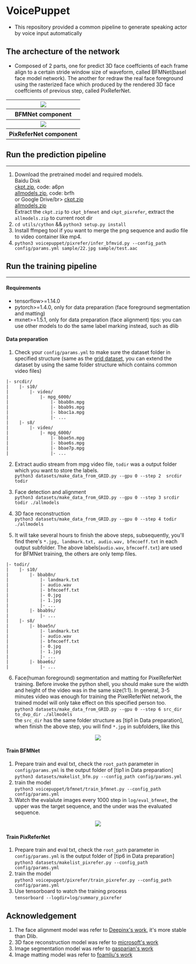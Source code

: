 

# VoicePuppet #
 - This repository provided a common pipeline to generate speaking actor by voice input automatically

## The archecture of the network ##
 - Composed of 2 parts, one for predict 3D face coeffcients of each frame align to a certain stride window size of waveform, called BFMNet(basel face model network). The another for redraw the real face foreground using the rasterized face which produced by the rendered 3D face coeffcients of previous step, called PixReferNet.

<table>
  <tr>
    <th>
      <img src="https://github.com/taylorlu/voicepuppet/blob/master/res/1.png" >
    </th>
  </tr>
  <tr><th>
    BFMNet component
  </th></tr>
    <th>
      <img src="https://github.com/taylorlu/voicepuppet/blob/master/res/2.png" >
    </th>
  </tr>
  <tr><th>
    PixReferNet component
  </th></tr>
</table>


## Run the prediction pipeline ##
------------------------

 1. Download the pretrained model and required models.</br>
    Baidu Disk</br>
    [ckpt.zip](https://pan.baidu.com/s/1cVIVFhSsEA1MbgqL7H7mMw), code: a6pn</br>
    [allmodels.zip](https://pan.baidu.com/s/11FKHjGjnPtD2c7Ttg-mXng), code: brfh</br>
    or Google Drive/br>
    [ckpt.zip](https://drive.google.com/file/d/1RgMSQUL2pzvwCWGgnkvwxHxHeEnZ7FlN/view?usp=sharing)</br>
    [allmodels.zip](https://drive.google.com/file/d/1Z1Pm39sp977nED_HHZtvn5glRrmiThwB/view?usp=sharing)</br>
    Extract the `ckpt.zip` to `ckpt_bfmnet` and `ckpt_pixrefer`, extract the `allmodels.zip` to current root dir
 2. `cd utils/cython` && `python3 setup.py install`
 3. Install ffmpeg tool if you want to merge the png sequence and audio file to video container like mp4.
 4. `python3 voicepuppet/pixrefer/infer_bfmvid.py --config_path config/params.yml sample/22.jpg sample/test.aac`

## Run the training pipeline ##
------------------------

#### Requirements ####

 - tensorflow>=1.14.0
 - pytorch>=1.4.0, only for data preparation (face foreground segmentation and matting)
 - mxnet>=1.5.1, only for data preparation (face alignment)
 tips: you can use other models to do the same label marking instead, such as dlib

#### Data preparation ####

 1. Check your `config/params.yml` to make sure the dataset folder in specified structure (same as the [grid dataset](http://spandh.dcs.shef.ac.uk/gridcorpus/), you can extend the dataset by using the same folder structure which contains common video files)
```
|- srcdir/
|    |- s10/
|        |- video/
|            |- mpg_6000/
|                |- bbab8n.mpg
|                |- bbab9s.mpg
|                |- bbac1a.mpg
|                |- ...
|    |- s8/
|        |- video/
|            |- mpg_6000/
|                |- bbae5n.mpg
|                |- bbae6s.mpg
|                |- bbae7p.mpg
|                |- ...
```
 2. Extract audio stream from mpg video file, `todir` was a output folder which you want to store the labels.</br>
    `python3 datasets/make_data_from_GRID.py --gpu 0 --step 2  srcdir todir`

 3. Face detection and alignment</br>
    `python3 datasets/make_data_from_GRID.py --gpu 0 --step 3 srcdir todir ./allmodels`

 4. 3D face reconstruction</br>
    `python3 datasets/make_data_from_GRID.py --gpu 0 --step 4 todir ./allmodels`

 5. It will take several hours to finish the above steps, subsequently, you'll find there's `*.jpg, landmark.txt, audio.wav, bfmcoeff.txt` in each output subfolder. The above labels(`audio.wav`, `bfmcoeff.txt`) are used for BFMNet training, the others are only temp files.
```
|- todir/
|    |- s10/
|        |- bbab8n/
|            |- landmark.txt
|            |- audio.wav
|            |- bfmcoeff.txt
|            |- 0.jpg
|            |- 1.jpg
|            |- ...
|        |- bbab9s/
|            |- ...
|    |- s8/
|        |- bbae5n/
|            |- landmark.txt
|            |- audio.wav
|            |- bfmcoeff.txt
|            |- 0.jpg
|            |- 1.jpg
|            |- ...
|        |- bbae6s/
|            |- ...
```
 6. Face(human foreground) segmentation and matting for PixelReferNet training. Before invoke the python shell, you should make sure the width and height of the video was in the same size(1:1). In general, 3-5 minutes video was enough for training the PixelReferNet network, the trained model will only take effect on this specified person too.</br>
    `python3 datasets/make_data_from_GRID.py --gpu 0 --step 6 src_dir to_dvp_dir ./allmodels`</br>
the `src_dir` has the same folder structure as [tip1 in Data preparation], when finish the above step, you will find `*.jpg` in subfolders, like this
<div align="center">
<img src="https://github.com/taylorlu/voicepuppet/blob/master/sample/22.jpg">
</div>

#### Train BFMNet ####

1. Prepare train and eval txt, check the `root_path` parameter in `config/params.yml` is the output folder of [tip1 in Data preparation]</br>
    `python3 datasets/makelist_bfm.py --config_path config/params.yml`
2. train the model</br>
    `python3 voicepuppet/bfmnet/train_bfmnet.py --config_path config/params.yml`
3. Watch the evalalute images every 1000 step in `log/eval_bfmnet`, the upper was the target sequence, and the under was the evaluated sequence.
<div align="center">
<img src="https://github.com/taylorlu/voicepuppet/blob/master/res/3.jpg">
</div>

#### Train PixReferNet ####

1. Prepare train and eval txt, check the `root_path` parameter in `config/params.yml` is the output folder of [tip6 in Data preparation]</br>
    `python3 datasets/makelist_pixrefer.py --config_path config/params.yml`
2. train the model</br>
    `python3 voicepuppet/pixrefer/train_pixrefer.py --config_path config/params.yml`
3. Use tensorboard to watch the training process</br>
    `tensorboard --logdir=log/summary_pixrefer`

## Acknowledgement ##
1. The face alignment model was refer to [Deepinx's work](https://github.com/deepinx/deep-face-alignment), it's more stable than Dlib.
2. 3D face reconstruction model was refer to [microsoft's work](https://github.com/microsoft/Deep3DFaceReconstruction)
3. Image segmentation model was refer to [gasparian's work](https://github.com/gasparian/PicsArtHack-binary-segmentation)
4. Image matting model was refer to [foamliu's work](https://github.com/foamliu/Deep-Image-Matting)
